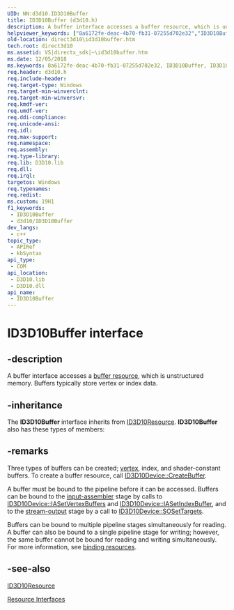 ```yaml
---
UID: NN:d3d10.ID3D10Buffer
title: ID3D10Buffer (d3d10.h)
description: A buffer interface accesses a buffer resource, which is unstructured memory. Buffers typically store vertex or index data. (ID3D10Buffer)
helpviewer_keywords: ["8a6172fe-deac-4b70-fb31-07255d702e32","ID3D10Buffer","ID3D10Buffer interface [Direct3D 10]","ID3D10Buffer interface [Direct3D 10]","described","d3d10/ID3D10Buffer","direct3d10.id3d10buffer"]
old-location: direct3d10\id3d10buffer.htm
tech.root: direct3d10
ms.assetid: VS|directx_sdk|~\id3d10buffer.htm
ms.date: 12/05/2018
ms.keywords: 8a6172fe-deac-4b70-fb31-07255d702e32, ID3D10Buffer, ID3D10Buffer interface [Direct3D 10], ID3D10Buffer interface [Direct3D 10],described, d3d10/ID3D10Buffer, direct3d10.id3d10buffer
req.header: d3d10.h
req.include-header: 
req.target-type: Windows
req.target-min-winverclnt: 
req.target-min-winversvr: 
req.kmdf-ver: 
req.umdf-ver: 
req.ddi-compliance: 
req.unicode-ansi: 
req.idl: 
req.max-support: 
req.namespace: 
req.assembly: 
req.type-library: 
req.lib: D3D10.lib
req.dll: 
req.irql: 
targetos: Windows
req.typenames: 
req.redist: 
ms.custom: 19H1
f1_keywords:
 - ID3D10Buffer
 - d3d10/ID3D10Buffer
dev_langs:
 - c++
topic_type:
 - APIRef
 - kbSyntax
api_type:
 - COM
api_location:
 - D3D10.lib
 - D3D10.dll
api_name:
 - ID3D10Buffer
---
```


# ID3D10Buffer interface


## -description

A buffer interface accesses a <a href="/windows/desktop/direct3d10/d3d10-graphics-programming-guide-resources-types">buffer resource</a>, which is unstructured memory. Buffers typically store vertex or index data.

## -inheritance

The <b>ID3D10Buffer</b> interface inherits from <a href="/windows/desktop/api/d3d10/nn-d3d10-id3d10resource">ID3D10Resource</a>. <b>ID3D10Buffer</b> also has these types of members:

## -remarks

Three types of buffers can be created; <a href="/windows/desktop/direct3d10/d3d10-graphics-programming-guide-resources-types">vertex</a>, index, and shader-constant buffers. To create a buffer resource, call <a href="/windows/desktop/api/d3d10/nf-d3d10-id3d10device-createbuffer">ID3D10Device::CreateBuffer</a>.

A buffer must be bound to the pipeline before it can be accessed. Buffers can be bound to the <a href="/windows/desktop/direct3d11/d3d10-graphics-programming-guide-input-assembler-stage">input-assembler</a> stage by calls to <a href="/windows/desktop/api/d3d10/nf-d3d10-id3d10device-iasetvertexbuffers">ID3D10Device::IASetVertexBuffers</a> and <a href="/windows/desktop/api/d3d10/nf-d3d10-id3d10device-iasetindexbuffer">ID3D10Device::IASetIndexBuffer</a>, and to the <a href="/windows/desktop/direct3d11/d3d10-graphics-programming-guide-output-stream-stage">stream-output</a> stage by a call to <a href="/windows/desktop/api/d3d10/nf-d3d10-id3d10device-sosettargets">ID3D10Device::SOSetTargets</a>.

Buffers can be bound to multiple pipeline stages simultaneously for reading. A buffer can also be bound to a single pipeline stage for writing; however, the same buffer cannot be bound for reading and writing simultaneously. For more information, see <a href="/windows/desktop/direct3d10/d3d10-graphics-programming-guide-resources-types">binding resources</a>.

## -see-also

<a href="/windows/desktop/api/d3d10/nn-d3d10-id3d10resource">ID3D10Resource</a>



<a href="/windows/desktop/direct3d10/d3d10-graphics-reference-resource-interfaces">Resource Interfaces</a>
